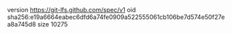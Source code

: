 version https://git-lfs.github.com/spec/v1
oid sha256:e19a6664eabec6dfd6a74fe0909a522555061cb106be7d574e50f27ea8a745d8
size 10275
